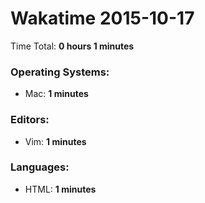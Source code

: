 # Wakatime 2015-10-17

Time Total: **0 hours 1 minutes**

### Operating Systems:
- Mac: **1 minutes** 

### Editors:
- Vim: **1 minutes** 

### Languages:
- HTML: **1 minutes** 

